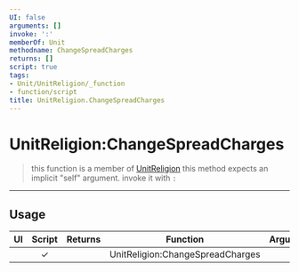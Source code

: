 ```yaml
---
UI: false
arguments: []
invoke: ':'
memberOf: Unit
methodname: ChangeSpreadCharges
returns: []
script: true
tags:
- Unit/UnitReligion/_function
- function/script
title: UnitReligion.ChangeSpreadCharges
---
```

# UnitReligion:ChangeSpreadCharges
> this function is a member of [UnitReligion](civ-6/lua/UnitReligion.md)
> this method expects an implicit "self" argument. invoke it with `:`
-----
## Usage
|  UI | Script | Returns | Function | Arguments |
|:---:|:------:|-------:|:--------:|:---------|
| |✓||UnitReligion:ChangeSpreadCharges||
